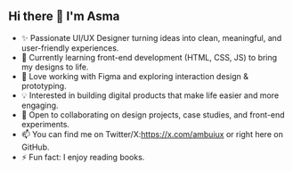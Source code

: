 ## Hi there 👋 I'm Asma

- ✨ Passionate UI/UX Designer turning ideas into clean, meaningful, and user-friendly experiences.
- 🌱 Currently learning front-end development (HTML, CSS, JS) to bring my designs to life.
- 🎨 Love working with Figma and exploring interaction design & prototyping.
- 💡 Interested in building digital products that make life easier and more engaging.
- 👯 Open to collaborating on design projects, case studies, and front-end experiments.
- 📫 You can find me on Twitter/X:https://x.com/ambuiux or right here on GitHub.
- ⚡ Fun fact: I enjoy reading books.
